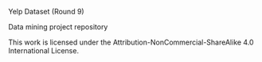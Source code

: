 Yelp Dataset (Round 9)

Data mining project repository

This work is licensed under the Attribution-NonCommercial-ShareAlike 4.0 International License.
